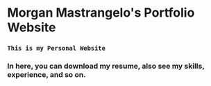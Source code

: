 # Morgan Mastrangelo's Portfolio Website

### `This is my Personal Website`

### In here, you can download my resume, also see my skills, experience, and so on.